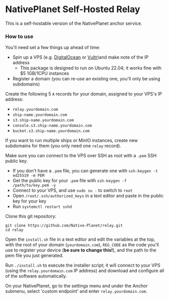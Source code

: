 # NativePlanet Self-Hosted Relay

This is a self-hostable version of the NativePlanet anchor service.

### How to use

You'll need set a few things up ahead of time:

- Spin up a VPS (e.g. [DigitalOcean](https://m.do.co/c/94f7fdc03fad) or [Vultr](https://vultr.com))and make note of the IP address
  - This package is designed to run on Ubuntu 22.04; it works fine with $5 1GB/1CPU instances
- Register a domain (you can re-use an existing one, you'll only be using subdomains)

Create the following 5 `A` records for your domain, assigned to your VPS's IP address:
  - `relay.yourdomain.com`
  - `ship-name.yourdomain.com`
  - `s3.ship-name.yourdomain.com`
  - `console.s3.ship-name.yourdomain.com`
  - `bucket.s3.ship-name.yourdomain.com`

If you want to run multiple ships or MinIO instances, create new subdomains for them (you only need one `relay` record).

Make sure you can connect to the VPS over SSH as root with a `.pem` SSH public key.
- If you don't have a `.pem` file, you can generate one with `ssh-keygen -t ed25519 -m PEM`
- Get the public key for your `.pem` file with `ssh-keygen -f /path/to/key.pem -y`
- Connect to your VPS, and use `sudo su -` to switch to `root`
- Open `/root/.ssh/authorized_keys` in a text editor and paste in the public key for your key
- Run `systemctl restart sshd`

Clone this git repository:

```
git clone https://github.com/Native-Planet/relay.git
cd relay
```

Open the `install.sh` file in a text editor and edit the variables at the top, with the root of your domain (`yourdomain.com`), `REG_CODE` as the code you'll use to register your device (**be sure to change this!**), and the path to the pem file you just generated.

Run `./install.sh` to execute the installer script; it will connect to your VPS (using the `relay.yourdomain.com` IP address) and download and configure all of the software automatically.

On your NativePlanet, go to the settings menu and under the Anchor submenu, select 'custom endpoint' and enter `relay.yourdomain.com`.